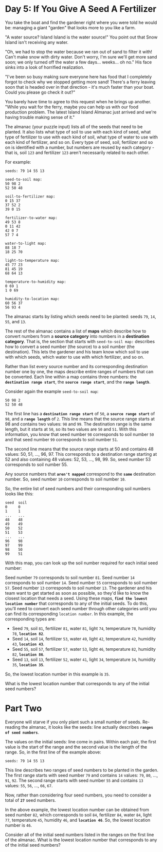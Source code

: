 # Day 5: If You Give A Seed A Fertilizer
You take the boat and find the gardener right where you were told he would be: managing a giant "garden" that looks more to you like a farm.

"A water source? Island Island is the water source!" You point out that Snow Island isn't receiving any water.

"Oh, we had to stop the water because we ran out of sand to filter it with! Can't make snow with dirty water. Don't worry, I'm sure we'll get more sand soon; we only turned off the water a few days... weeks... oh no." His face sinks into a look of horrified realization.

"I've been so busy making sure everyone here has food that I completely forgot to check why we stopped getting more sand! There's a ferry leaving soon that is headed over in that direction - it's much faster than your boat. Could you please go check it out?"

You barely have time to agree to this request when he brings up another. "While you wait for the ferry, maybe you can help us with our food production problem. The latest Island Island Almanac just arrived and we're having trouble making sense of it."

The almanac (your puzzle input) lists all of the seeds that need to be planted. It also lists what type of soil to use with each kind of seed, what type of fertilizer to use with each kind of soil, what type of water to use with each kind of fertilizer, and so on. Every type of seed, soil, fertilizer and so on is identified with a number, but numbers are reused by each category - that is, soil `123` and fertilizer `123` aren't necessarily related to each other.

For example:
``````
seeds: 79 14 55 13

seed-to-soil map:
50 98 2
52 50 48

soil-to-fertilizer map:
0 15 37
37 52 2
39 0 15

fertilizer-to-water map:
49 53 8
0 11 42
42 0 7
57 7 4

water-to-light map:
88 18 7
18 25 70

light-to-temperature map:
45 77 23
81 45 19
68 64 13

temperature-to-humidity map:
0 69 1
1 0 69

humidity-to-location map:
60 56 37
56 93 4
``````
The almanac starts by listing which seeds need to be planted: seeds `79`, `14`, `55`, and `13`.

The rest of the almanac contains a list of **maps** which describe how to convert numbers from a **source category** into numbers in a **destination category**. That is, the section that starts with `seed-to-soil map:` describes how to convert a seed number (the source) to a soil number (the destination). This lets the gardener and his team know which soil to use with which seeds, which water to use with which fertilizer, and so on.

Rather than list every source number and its corresponding destination number one by one, the maps describe entire ranges of numbers that can be converted. Each line within a map contains three numbers: the **`destination range start`**, the **`source range start`**, and the **`range length`**.

Consider again the example `seed-to-soil map`:
``````
50 98 2
52 50 48
``````
The first line has a **`destination range start`** of `50`, a **`source range start`** of `98`, and a **`range length`** of `2`. This line means that the source range starts at 98 and contains two values: `98` and `99`. The destination range is the same length, but it starts at `50`, so its two values are `50` and `51`. With this information, you know that seed number `98` corresponds to soil number `50` and that seed number `99` corresponds to soil number `51`.

The second line means that the source range starts at 50 and contains 48 values: 50, 51, ..., 96, 97. This corresponds to a destination range starting at 52 and also containing 48 values: 52, 53, ..., 98, 99. So, seed number 53 corresponds to soil number 55.

Any source numbers that **`aren't mapped`** correspond to the **`same`** destination number. So, seed number `10` corresponds to soil number `10`.

So, the entire list of seed numbers and their corresponding soil numbers looks like this:
``````
seed  soil
0     0
1     1
...   ...
48    48
49    49
50    52
51    53
...   ...
96    98
97    99
98    50
99    51
``````
With this map, you can look up the soil number required for each initial seed number:

Seed number `79` corresponds to soil number `81`.
Seed number `14` corresponds to soil number `14`.
Seed number `55` corresponds to soil number `57`.
Seed number `13` corresponds to soil number `13`.
The gardener and his team want to get started as soon as possible, so they'd like to know the closest location that needs a seed. Using these maps, **`find the lowest location number`** that corresponds to any of the initial seeds. To do this, you'll need to convert each seed number through other categories until you can find its corresponding `location number`. In this example, the corresponding types are:

- Seed `79`, soil `81`, fertilizer `81`, water `81`, light `74`, temperature `78`, humidity `78`, **`location 82`**.
- Seed `14`, soil `14`, fertilizer `53`, water `49`, light `42`, temperature `42`, humidity `43`, **`location 43`**.
- Seed `55`, soil `57`, fertilizer `57`, water `53`, light `46`, temperature `82`, humidity `82`, **`location 86`**.
- Seed `13`, soil `13`, fertilizer `52`, water `41`, light `34`, temperature `34`, humidity `35`, **`location 35`**.

So, the lowest location number in this example is `35`.

What is the lowest location number that corresponds to any of the initial seed numbers?

# Part Two
Everyone will starve if you only plant such a small number of seeds. Re-reading the almanac, it looks like the seeds: line actually describes **`ranges of seed numbers`**.

The values on the initial seeds: line come in pairs. Within each pair, the first value is the start of the range and the second value is the length of the range. So, in the first line of the example above:
```````
seeds: 79 14 55 13
```````
This line describes two ranges of seed numbers to be planted in the garden. The first range starts with seed number `79` and contains `14` values: `79`, `80`, ..., `91`, `92`. The second range starts with seed number `55` and contains `13` values: `55`, `56`, ..., `66`, `67`.

Now, rather than considering four seed numbers, you need to consider a total of **`27`** seed numbers.

In the above example, the lowest location number can be obtained from seed number `82`, which corresponds to soil `84`, fertilizer `84`, water `84`, light `77`, temperature `45`, humidity `46`, and **`location 46`**. So, the lowest location number is `46`.

Consider all of the initial seed numbers listed in the ranges on the first line of the almanac. What is the lowest location number that corresponds to any of the initial seed numbers?